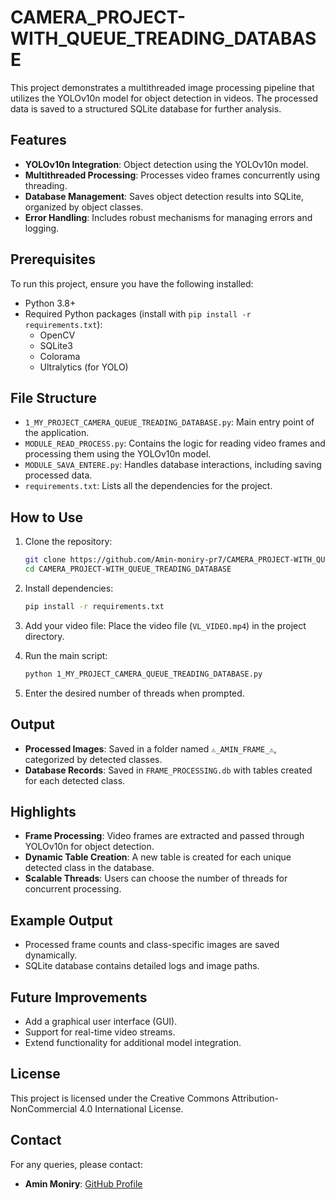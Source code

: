 # CAMERA_PROJECT-WITH_QUEUE_TREADING_DATABASE

This project demonstrates a multithreaded image processing pipeline that utilizes the YOLOv10n model for object detection in videos. The processed data is saved to a structured SQLite database for further analysis.

## Features

- **YOLOv10n Integration**: Object detection using the YOLOv10n model.
- **Multithreaded Processing**: Processes video frames concurrently using threading.
- **Database Management**: Saves object detection results into SQLite, organized by object classes.
- **Error Handling**: Includes robust mechanisms for managing errors and logging.

## Prerequisites

To run this project, ensure you have the following installed:

- Python 3.8+
- Required Python packages (install with `pip install -r requirements.txt`):
  - OpenCV
  - SQLite3
  - Colorama
  - Ultralytics (for YOLO)

## File Structure

- `1_MY_PROJECT_CAMERA_QUEUE_TREADING_DATABASE.py`: Main entry point of the application.
- `MODULE_READ_PROCESS.py`: Contains the logic for reading video frames and processing them using the YOLOv10n model.
- `MODULE_SAVA_ENTERE.py`: Handles database interactions, including saving processed data.
- `requirements.txt`: Lists all the dependencies for the project.

## How to Use

1. Clone the repository:
   ```bash
   git clone https://github.com/Amin-moniry-pr7/CAMERA_PROJECT-WITH_QUEUE_TREADING_DATABASE.git
   cd CAMERA_PROJECT-WITH_QUEUE_TREADING_DATABASE
   ```

2. Install dependencies:
   ```bash
   pip install -r requirements.txt
   ```

3. Add your video file:
   Place the video file (`VL_VIDEO.mp4`) in the project directory.

4. Run the main script:
   ```bash
   python 1_MY_PROJECT_CAMERA_QUEUE_TREADING_DATABASE.py
   ```

5. Enter the desired number of threads when prompted.

## Output

- **Processed Images**: Saved in a folder named `⚠️_AMIN_FRAME_⚠️`, categorized by detected classes.
- **Database Records**: Saved in `FRAME_PROCESSING.db` with tables created for each detected class.

## Highlights

- **Frame Processing**: Video frames are extracted and passed through YOLOv10n for object detection.
- **Dynamic Table Creation**: A new table is created for each unique detected class in the database.
- **Scalable Threads**: Users can choose the number of threads for concurrent processing.

## Example Output

- Processed frame counts and class-specific images are saved dynamically.
- SQLite database contains detailed logs and image paths.

## Future Improvements

- Add a graphical user interface (GUI).
- Support for real-time video streams.
- Extend functionality for additional model integration.

## License


This project is licensed under the Creative Commons Attribution-NonCommercial 4.0 International License.

## Contact

For any queries, please contact:
- **Amin Moniry**: [GitHub Profile](https://github.com/Amin-moniry-pr7)

